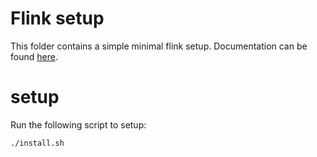 # Flink setup

This folder contains a simple minimal flink setup. Documentation can
be found [here](https://ci.apache.org/projects/flink/flink-docs-release-1.2/).

# setup
Run the following script to setup:

```
./install.sh
```
